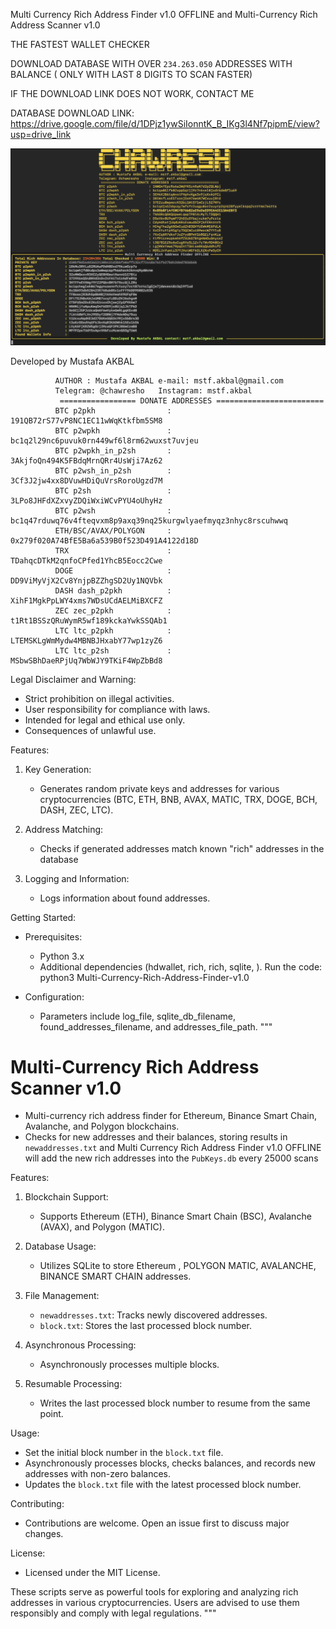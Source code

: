 Multi Currency Rich Address Finder v1.0 OFFLINE  and  Multi-Currency Rich Address Scanner v1.0 

 
THE FASTEST WALLET CHECKER


DOWNLOAD DATABASE WITH OVER `234.263.050`  ADDRESSES WITH BALANCE ( ONLY WITH LAST 8 DIGITS TO SCAN FASTER)

IF THE DOWNLOAD LINK DOES NOT WORK, CONTACT ME

DATABASE DOWNLOAD LINK: https://drive.google.com/file/d/1DPjz1ywSiIonntK_B_IKg3l4Nf7pipmE/view?usp=drive_link

![Alt text](https://github.com/chawresh/Multi-Currency-Rich-Address-Finder-v1.0/blob/fd81b6ff20e870f93960c13290684c81a3df0eef/screenshot.png)


Developed by Mustafa AKBAL 



              AUTHOR : Mustafa AKBAL e-mail: mstf.akbal@gmail.com 
              Telegram: @chawresho   Instagram: mstf.akbal
               ================= DONATE ADDRESSES ========================
              BTC p2pkh                : 191QB72rS77vP8NC1EC11wWqKtkfbm5SM8
              BTC p2wpkh               : bc1q2l29nc6puvuk0rn449wf6l8rm62wuxst7uvjeu
              BTC p2wpkh_in_p2sh       : 3AkjfoQn494K5FBdqMrnQRr4UsWji7Az62
              BTC p2wsh_in_p2sh        : 3Cf3J2jw4xx8DVuwHDiQuVrsRoroUgzd7M
              BTC p2sh                 : 3LPo8JHFdXZxvyZDQiWxiWCvPYU4oUhyHz
              BTC p2wsh                : bc1q47rduwq76v4fteqvxm8p9axq39nq25kurgwlyaefmyqz3nhyc8rscuhwwq
              ETH/BSC/AVAX/POLYGON     : 0x279f020A74BfE5Ba6a539B0f523D491A4122d18D
              TRX                      : TDahqcDTkM2qnfoCPfed1YhcB5Eocc2Cwe
              DOGE                     : DD9ViMyVjX2Cv8YnjpBZZhgSD2Uy1NQVbk
              DASH dash_p2pkh          : XihF1MgkPpLWY4xms7WDsUCdAELMiBXCFZ
              ZEC zec_p2pkh            : t1Rt1BSSzQRuWymR5wf189kckaYwkSSQAb1
              LTC ltc_p2pkh            : LTEMSKLgWmMydw4MBNBJHxabY77wp1zyZ6
              LTC ltc_p2sh             : MSbwSBhDaeRPjUq7WbWJY9TKiF4WpZbBd8

Legal Disclaimer and Warning:
- Strict prohibition on illegal activities.
- User responsibility for compliance with laws.
- Intended for legal and ethical use only.
- Consequences of unlawful use.

Features:
1. Key Generation:
   - Generates random private keys and addresses for various cryptocurrencies (BTC, ETH, BNB, AVAX, MATIC, TRX, DOGE, BCH, DASH, ZEC, LTC).
   
2. Address Matching:
   - Checks if generated addresses match known "rich" addresses in the database

3. Logging and Information:
   - Logs information about found addresses.

Getting Started:
- Prerequisites:
  - Python 3.x
  - Additional dependencies (hdwallet, rich, rich, sqlite, ).
Run the code:
python3 Multi-Currency-Rich-Address-Finder-v1.0


- Configuration:
  - Parameters include log_file, sqlite_db_filename, found_addresses_filename, and addresses_file_path.
"""

# Multi-Currency Rich Address Scanner v1.0


- Multi-currency rich address finder for Ethereum, Binance Smart Chain, Avalanche, and Polygon blockchains.
- Checks for new addresses and their balances, storing results in `newaddresses.txt` and  Multi Currency Rich Address Finder v1.0 OFFLINE will add the new rich addresses into the `PubKeys.db` every 25000 scans

Features:
1. Blockchain Support:
   - Supports Ethereum (ETH), Binance Smart Chain (BSC), Avalanche (AVAX), and Polygon (MATIC).

2. Database Usage:
   - Utilizes SQLite to store Ethereum , POLYGON MATIC, AVALANCHE, BINANCE SMART CHAIN addresses.

3. File Management:
   - `newaddresses.txt`: Tracks newly discovered addresses.
   - `block.txt`: Stores the last processed block number.

4. Asynchronous Processing:
   - Asynchronously processes multiple blocks.

5. Resumable Processing:
   - Writes the last processed block number to resume from the same point.

Usage:
- Set the initial block number in the `block.txt` file.
- Asynchronously processes blocks, checks balances, and records new addresses with non-zero balances.
- Updates the `block.txt` file with the latest processed block number.

Contributing:
- Contributions are welcome. Open an issue first to discuss major changes.

License:
- Licensed under the MIT License.



These scripts serve as powerful tools for exploring and analyzing rich addresses in various cryptocurrencies. Users are advised to use them responsibly and comply with legal regulations.
"""
